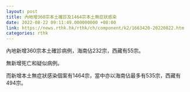 ```yaml
---
layout: post
title: 內地增360宗本土確診及1464宗本土無症狀感染
date: 2022-08-22 09:11:49.000000000 +08:00
link: https://news.rthk.hk/rthk/ch/component/k2/1663420-20220822.htm
categories: rthk
---
```


內地新增360宗本土確診病例，海南佔232宗，西藏有55宗。

無新增死亡和疑似病例。

而新增本土無症狀感染個案有1464宗，當中亦以海南佔最多有535宗，西藏有494宗。

